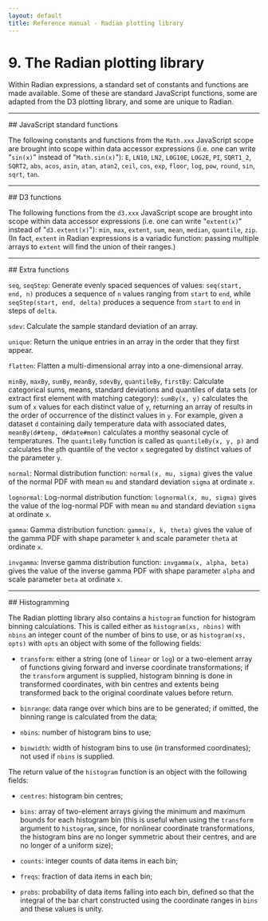 ```yaml
---
layout: default
title: Reference manual - Radian plotting library
---
```


# 9. The Radian plotting library

Within Radian expressions, a standard set of constants and functions
are made available.  Some of these are standard JavaScript functions,
some are adapted from the D3 plotting library, and some are unique to
Radian.

<hr>
## JavaScript standard functions

The following constants and functions from the `Math.xxx` JavaScript
scope are brought into scope within data accessor expressions
(i.e. one can write "`sin(x)`" instead of "`Math.sin(x)`"): `E`,
`LN10`, `LN2`, `LOG10E`, `LOG2E`, `PI`, `SQRT1_2`, `SQRT2`, `abs`,
`acos`, `asin`, `atan`, `atan2`, `ceil`, `cos`, `exp`, `floor`, `log`,
`pow`, `round`, `sin`, `sqrt`, `tan`.

<hr>
## D3 functions

The following functions from the `d3.xxx` JavaScript scope are brought
into scope within data accessor expressions (i.e. one can write
"`extent(x)`" instead of "`d3.extent(x)`"): `min`, `max`, `extent`,
`sum`, `mean`, `median`, `quantile`, `zip`.  (In fact, `extent` in
Radian expressions is a variadic function: passing multiple arrays to
`extent` will find the union of their ranges.)

<hr>
## Extra functions

`seq`, `seqStep`: Generate evenly spaced sequences of values:
`seq(start, end, n)` produces a sequence of `n` values ranging from
`start` to `end`, while `seqStep(start, end, delta)` produces a
sequence from `start` to `end` in steps of `delta`.

`sdev`: Calculate the sample standard deviation of an array.

`unique`: Return the unique entries in an array in the order that they
first appear.

`flatten`: Flatten a multi-dimensional array into a one-dimensional
array.

`minBy`, `maxBy`, `sumBy`, `meanBy`, `sdevBy`, `quantileBy`,
`firstBy`: Calculate categorical sums, means, standard deviations and
quantiles of data sets (or extract first element with matching
category): `sumBy(x, y)` calculates the sum of `x` values for each
distinct value of `y`, returning an array of results in the order of
occurrence of the distinct values in `y`.  For example, given a
dataset `d` containing daily temperature data with associated dates,
`meanBy(d#temp, d#date#mon)` calculates a monthy seasonal cycle of
temperatures.  The `quantileBy` function is called as `quantileBy(x,
y, p)` and calculates the `p`th quantile of the vector `x` segregated
by distinct values of the parameter `y`.

`normal`: Normal distribution function: `normal(x, mu, sigma)` gives
the value of the normal PDF with mean `mu` and standard deviation
`sigma` at ordinate `x`.

`lognormal`: Log-normal distribution function: `lognormal(x, mu,
sigma)` gives the value of the log-normal PDF with mean `mu` and
standard deviation `sigma` at ordinate `x`.

`gamma`: Gamma distribution function: `gamma(x, k, theta)` gives the
value of the gamma PDF with shape parameter `k` and scale parameter
`theta` at ordinate `x`.

`invgamma`: Inverse gamma distribution function: `invgamma(x, alpha,
beta)` gives the value of the inverse gamma PDF with shape parameter
`alpha` and scale parameter `beta` at ordinate `x`.

<hr>
## Histogramming

The Radian plotting library also contains a `histogram` function for
histogram binning calculations.  This is called either as
`histogram(xs, nbins)` with `nbins` an integer count of the number of
bins to use, or as `histogram(xs, opts)` with `opts` an object with
some of the following fields:

* `transform`: either a string (one of `linear` or `log`) or a
  two-element array of functions giving forward and inverse coordinate
  transformations; if the `transform` argument is supplied, histogram
  binning is done in transformed coordinates, with bin centres and
  extents being transformed back to the original coordinate values
  before return.

 * `binrange`: data range over which bins are to be generated; if
   omitted, the binning range is calculated from the data;

 * `nbins`: number of histogram bins to use;

 * `binwidth`: width of histogram bins to use (in transformed
   coordinates); not used if `nbins` is supplied.

The return value of the `histogram` function is an object with the
following fields:

 * `centres`: histogram bin centres;

 * `bins`: array of two-element arrays giving the minimum and maximum
   bounds for each histogram bin (this is useful when using the
   `transform` argument to `histogram`, since, for nonlinear
   coordinate transformations, the histogram bins are no longer
   symmetric about their centres, and are no longer of a uniform
   size);

 * `counts`: integer counts of data items in each bin;

 * `freqs`: fraction of data items in each bin;

 * `probs`: probability of data items falling into each bin, defined
   so that the integral of the bar chart constructed using the
   coordinate ranges in `bins` and these values is unity.
